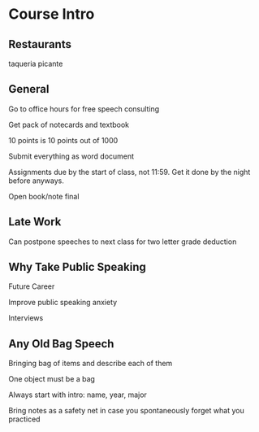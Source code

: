 # Course Intro

## Restaurants

taqueria picante

## General 

Go to office hours for free speech consulting 

Get pack of notecards and textbook

10 points is 10 points out of 1000

Submit everything as word document 

Assignments due by the start of class, not 11:59. Get it done by the night before anyways. 

Open book/note final 

## Late Work

Can postpone speeches to next class for two letter grade deduction

## Why Take Public Speaking

Future Career

Improve public speaking anxiety

Interviews

## Any Old Bag Speech

Bringing bag of items and describe each of them 

One object must be a bag 

Always start with intro: name, year, major 

Bring notes as a safety net in case you spontaneously forget what you practiced 







